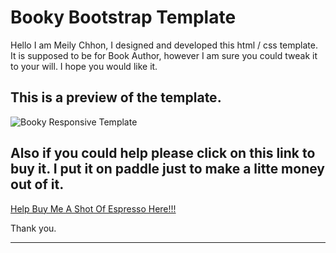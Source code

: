 **Booky Bootstrap Template**
===================

Hello I am Meily Chhon, I designed and developed this html / css template. It is supposed to be for Book Author, however I am sure you could tweak it to your will. I hope you would like it. 

**This is a preview of the template.**
----------

![Booky Responsive Template](https://instagram.fpnh1-1.fna.fbcdn.net/t51.2885-15/e35/19986146_126664974603214_3745485071528755200_n.jpg)

Also if you could help please click on this link to buy it. I put it on paddle just to make a litte money out of it.
---------
[Help Buy Me A Shot Of Espresso Here!!!](https://pay.paddle.com/checkout/515441)

Thank you.

----------
